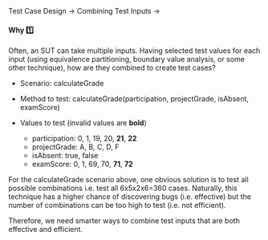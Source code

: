 <link rel="stylesheet" href="{{baseUrl}}/css/textbook.css">

<div class="website-content">

<div id="path">Test Case Design &rarr; Combining Test Inputs &rarr;</div>

<div id="title">

#### Why :one:

</div>

<div id="body">

Often, an SUT can take multiple inputs. Having selected test values for each input (using equivalence partitioning, boundary value analysis, or some other technique), how are they combined to create test cases?

<tip-box>

* Scenario: calculateGrade

* Method to test: calculateGrade(participation, projectGrade, isAbsent, examScore)

* Values to test (invalid values are **bold**)

	* participation: 0, 1, 19, 20, **21**, **22**
  * projectGrade: A, B, C, D, F
  * isAbsent: true, false
  * examScore: 0, 1, 69, 70, **71**, **72**

</tip-box>

For the calculateGrade scenario above, one obvious solution is to test all possible combinations i.e. test all 6x5x2x6=360 cases. Naturally, this technique has a higher chance of discovering bugs (i.e. effective) but the number of combinations can be too high to test (i.e. not efficient).

Therefore, we need smarter ways to combine test inputs that are both effective and efficient.

</div>

<div id="extras">
</div>

</div>
